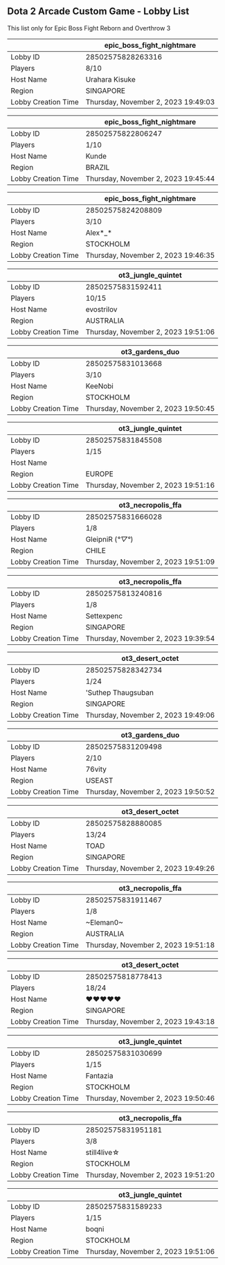 ## Dota 2 Arcade Custom Game - Lobby List

This list only for Epic Boss Fight Reborn and Overthrow 3

|  | epic_boss_fight_nightmare |
| ------ | ------ |
| Lobby ID | 28502575828263316 |
| Players | 8/10 |
| Host Name | Urahara Kisuke |
| Region | SINGAPORE |
| Lobby Creation Time | Thursday, November 2, 2023 19:49:03 |


|  | epic_boss_fight_nightmare |
| ------ | ------ |
| Lobby ID | 28502575822806247 |
| Players | 1/10 |
| Host Name | Kunde |
| Region | BRAZIL |
| Lobby Creation Time | Thursday, November 2, 2023 19:45:44 |


|  | epic_boss_fight_nightmare |
| ------ | ------ |
| Lobby ID | 28502575824208809 |
| Players | 3/10 |
| Host Name | Alex*_* |
| Region | STOCKHOLM |
| Lobby Creation Time | Thursday, November 2, 2023 19:46:35 |


|  | ot3_jungle_quintet |
| ------ | ------ |
| Lobby ID | 28502575831592411 |
| Players | 10/15 |
| Host Name | evostrilov |
| Region | AUSTRALIA |
| Lobby Creation Time | Thursday, November 2, 2023 19:51:06 |


|  | ot3_gardens_duo |
| ------ | ------ |
| Lobby ID | 28502575831013668 |
| Players | 3/10 |
| Host Name | KeeNobi |
| Region | STOCKHOLM |
| Lobby Creation Time | Thursday, November 2, 2023 19:50:45 |


|  | ot3_jungle_quintet |
| ------ | ------ |
| Lobby ID | 28502575831845508 |
| Players | 1/15 |
| Host Name | |||||||||||| |
| Region | EUROPE |
| Lobby Creation Time | Thursday, November 2, 2023 19:51:16 |


|  | ot3_necropolis_ffa |
| ------ | ------ |
| Lobby ID | 28502575831666028 |
| Players | 1/8 |
| Host Name | GleipniR (*°▽°*) |
| Region | CHILE |
| Lobby Creation Time | Thursday, November 2, 2023 19:51:09 |


|  | ot3_necropolis_ffa |
| ------ | ------ |
| Lobby ID | 28502575813240816 |
| Players | 1/8 |
| Host Name | Settexpenc |
| Region | SINGAPORE |
| Lobby Creation Time | Thursday, November 2, 2023 19:39:54 |


|  | ot3_desert_octet |
| ------ | ------ |
| Lobby ID | 28502575828342734 |
| Players | 1/24 |
| Host Name | 'Suthep Thaugsuban |
| Region | SINGAPORE |
| Lobby Creation Time | Thursday, November 2, 2023 19:49:06 |


|  | ot3_gardens_duo |
| ------ | ------ |
| Lobby ID | 28502575831209498 |
| Players | 2/10 |
| Host Name | 76vity |
| Region | USEAST |
| Lobby Creation Time | Thursday, November 2, 2023 19:50:52 |


|  | ot3_desert_octet |
| ------ | ------ |
| Lobby ID | 28502575828880085 |
| Players | 13/24 |
| Host Name | TOAD |
| Region | SINGAPORE |
| Lobby Creation Time | Thursday, November 2, 2023 19:49:26 |


|  | ot3_necropolis_ffa |
| ------ | ------ |
| Lobby ID | 28502575831911467 |
| Players | 1/8 |
| Host Name | ~Eleman0~ |
| Region | AUSTRALIA |
| Lobby Creation Time | Thursday, November 2, 2023 19:51:18 |


|  | ot3_desert_octet |
| ------ | ------ |
| Lobby ID | 28502575818778413 |
| Players | 18/24 |
| Host Name | ♥♥♥♥♥ |
| Region | SINGAPORE |
| Lobby Creation Time | Thursday, November 2, 2023 19:43:18 |


|  | ot3_jungle_quintet |
| ------ | ------ |
| Lobby ID | 28502575831030699 |
| Players | 1/15 |
| Host Name | Fantazia |
| Region | STOCKHOLM |
| Lobby Creation Time | Thursday, November 2, 2023 19:50:46 |


|  | ot3_necropolis_ffa |
| ------ | ------ |
| Lobby ID | 28502575831951181 |
| Players | 3/8 |
| Host Name | still4live☆ |
| Region | STOCKHOLM |
| Lobby Creation Time | Thursday, November 2, 2023 19:51:20 |


|  | ot3_jungle_quintet |
| ------ | ------ |
| Lobby ID | 28502575831589233 |
| Players | 1/15 |
| Host Name | boqni |
| Region | STOCKHOLM |
| Lobby Creation Time | Thursday, November 2, 2023 19:51:06 |


